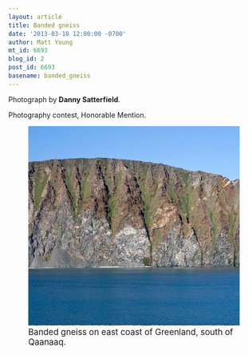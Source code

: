 ```yaml
---
layout: article
title: Banded gneiss
date: '2013-03-18 12:00:00 -0700'
author: Matt Young
mt_id: 6693
blog_id: 2
post_id: 6693
basename: banded_gneiss
---
```

Photograph by **Danny Satterfield**.

Photography contest, Honorable Mention.

<figure>
<img src="/uploads/2013/Satterfield.Banded_Gneiss.jpg" alt="Satterfield.Banded_Gneiss.jpg" width="600" height="400" />
<figcaption markdown="span">
<big>Banded gneiss on east coast of Greenland, south of Qaanaaq.</big>

</figcaption>
</figure>

